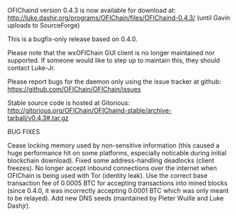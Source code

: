 OFIChaind version 0.4.3 is now available for download at:
http://luke.dashjr.org/programs/OFIChain/files/OFIChaind-0.4.3/ (until Gavin uploads to SourceForge)

This is a bugfix-only release based on 0.4.0.

Please note that the wxOFIChain GUI client is no longer maintained nor supported. If someone would like to step up to maintain this, they should contact Luke-Jr.

Please report bugs for the daemon only using the issue tracker at github:
https://github.com/OFIChain/OFIChain/issues

Stable source code is hosted at Gitorious:
http://gitorious.org/OFIChain/OFIChaind-stable/archive-tarball/v0.4.3#.tar.gz

BUG FIXES

Cease locking memory used by non-sensitive information (this caused a huge performance hit on some platforms, especially noticable during initial blockchain download).
Fixed some address-handling deadlocks (client freezes).
No longer accept inbound connections over the internet when OFIChain is being used with Tor (identity leak).
Use the correct base transaction fee of 0.0005 BTC for accepting transactions into mined blocks (since 0.4.0, it was incorrectly accepting 0.0001 BTC which was only meant to be relayed).
Add new DNS seeds (maintained by Pieter Wuille and Luke Dashjr).

